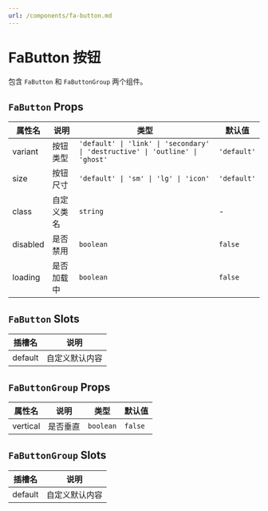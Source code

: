 ```yaml
---
url: /components/fa-button.md
---
```

# FaButton 按钮

包含 `FaButton` 和 `FaButtonGroup`  两个组件。

## `FaButton` Props

| 属性名   | 说明       | 类型                                                                          | 默认值      |
| -------- | ---------- | ----------------------------------------------------------------------------- | ----------- |
| variant  | 按钮类型   | `'default' \| 'link' \| 'secondary' \| 'destructive' \| 'outline' \| 'ghost'` | `'default'` |
| size     | 按钮尺寸   | `'default' \| 'sm' \| 'lg' \| 'icon'`                                         | `'default'` |
| class    | 自定义类名 | `string`                                                                      | -           |
| disabled | 是否禁用   | `boolean`                                                                     | `false`     |
| loading  | 是否加载中 | `boolean`                                                                     | `false`     |

## `FaButton` Slots

| 插槽名  | 说明           |
| ------- | -------------- |
| default | 自定义默认内容 |

## `FaButtonGroup` Props

| 属性名   | 说明     | 类型      | 默认值  |
| -------- | -------- | --------- | ------- |
| vertical | 是否垂直 | `boolean` | `false` |

## `FaButtonGroup` Slots

| 插槽名  | 说明           |
| ------- | -------------- |
| default | 自定义默认内容 |
